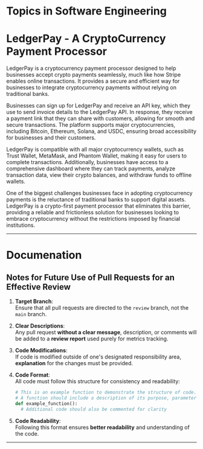 # Topics in Software Engineering


# LedgerPay - A CryptoCurrency Payment Processor

LedgerPay is a cryptocurrency payment processor designed to help businesses accept crypto payments seamlessly, much like how Stripe enables online transactions. It provides a secure and efficient way for businesses to integrate cryptocurrency payments without relying on traditional banks.

Businesses can sign up for LedgerPay and receive an API key, which they use to send invoice details to the LedgerPay API. In response, they receive a payment link that they can share with customers, allowing for smooth and secure transactions. The platform supports major cryptocurrencies, including Bitcoin, Ethereum, Solana, and USDC, ensuring broad accessibility for businesses and their customers.

LedgerPay is compatible with all major cryptocurrency wallets, such as Trust Wallet, MetaMask, and Phantom Wallet, making it easy for users to complete transactions. Additionally, businesses have access to a comprehensive dashboard where they can track payments, analyze transaction data, view their crypto balances, and withdraw funds to offline wallets.

One of the biggest challenges businesses face in adopting cryptocurrency payments is the reluctance of traditional banks to support digital assets. LedgerPay is a crypto-first payment processor that eliminates this barrier, providing a reliable and frictionless solution for businesses looking to embrace cryptocurrency without the restrictions imposed by financial institutions.

---

# Documenation


## Notes for Future Use of Pull Requests for an Effective Review

1. **Target Branch**:  
   Ensure that all pull requests are directed to the `review` branch, not the `main` branch.

2. **Clear Descriptions**:  
   Any pull request **without a clear message**, description, or comments will be added to a **review report** used purely for metrics tracking.

3. **Code Modifications**:  
   If code is modified outside of one's designated responsibility area, **explanation** for the changes must be provided.

4. **Code Format**:  
   All code must follow this structure for consistency and readability:
   ```python
   # This is an example function to demonstrate the structure of code.
   # A function should include a description of its purpose, parameters, and return values.
   def example_function():
     # Additional code should also be commented for clarity
   ```

5. **Code Readability**:  
   Following this format ensures **better readability** and understanding of the code.

---

